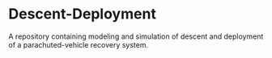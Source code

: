 # Descent-Deployment
A repository containing modeling and simulation of descent and deployment of a parachuted-vehicle recovery system.
